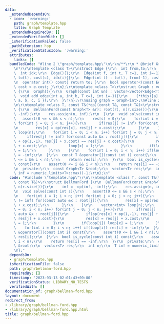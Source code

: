 ```yaml
---
data:
  _extendedDependsOn:
  - icon: ':warning:'
    path: graph/template.hpp
    title: Graph Template
  _extendedRequiredBy: []
  _extendedVerifiedWith: []
  _isVerificationFailed: false
  _pathExtension: hpp
  _verificationStatusIcon: ':warning:'
  attributes:
    links: []
  bundledCode: "#line 2 \"graph/template.hpp\"\n\r\n/**\r\n * @brief Graph Template\r\
    \n*/\r\ntemplate <class T>\r\nstruct Edge {\r\n  int from,to;\r\n  T cost;\r\n\
    \  int idx;\r\n  Edge(){};\r\n  Edge(int f, int t, T c=1, int i=-1) : from(f),\
    \ to(t), cost(c), idx(i){}\r\n  Edge(int t) : to(t), from(-1), cost(1), idx(-1){}\r\
    \n  operator int() const{ return to; }\r\n  bool operator<(const Edge &e){ return\
    \ cost < e.cost; }\r\n};\r\ntemplate <class T>\r\nstruct Graph : vector<vector<Edge<T>>>\
    \ {\r\n  Graph(){}\r\n  Graph(const int &n) : vector<vector<Edge<T>>>(n){}\r\n\
    \  void add_edge(int a, int b, T c=1, int i=-1){\r\n    (*this)[a].push_back({\
    \ a, b, c, i });\r\n  }\r\n};\r\nusing graph = Graph<int>;\n#line 2 \"graph/bellman-ford.hpp\"\
    \n\r\ntemplate <class T, const T&(*op)(const T&, const T&)>\r\nstruct BellmanFord\
    \ {\r\n  BellmanFord(const Graph<T> &r): root(r), n(r.size()){\r\n    inf = -op(inf,\
    \ -inf);\r\n    res.assign(n, inf);\r\n  }\r\n  void solve(const int s){\r\n \
    \   assert(0 <= s && s < n);\r\n    res[s] = 0;\r\n    for(int i = 1; i < n; i++)\
    \ for(int j = 0; j < n; j++){\r\n      if(res[j] != inf) for(const auto &x : root[j]){\r\
    \n        res[x] = op(res[x], res[j] + x.cost);\r\n      }\r\n    }\r\n    vector<int>\
    \ loop(n);\r\n    for(int i = 0; i < n; i++) for(int j = 0; j < n; j++){\r\n \
    \     if(res[j] != inf) for(const auto &x : root[j]){\r\n        if(op(res[x]\
    \ + op(1,-1), res[j] + x.cost) == res[j] + x.cost){\r\n          res[x] = res[j]\
    \ + x.cost;\r\n          loop[x] = 1;\r\n        }\r\n        if(loop[j]) loop[x]\
    \ = 1;\r\n      }\r\n    }\r\n    for(int i = 0; i < n; i++) if(loop[i]) res[i]\
    \ = -inf;\r\n  }\r\n  const T &operator[](const int i) const{\r\n    assert(0\
    \ <= i && i < n);\r\n    return res[i];\r\n  }\r\n  bool is_cycle(const int i)\
    \ const{\r\n    assert(0 <= i && i < n);\r\n    return res[i] == -inf;\r\n  }\r\
    \n  private:\r\n  const Graph<T> &root;\r\n  vector<T> res;\r\n  int n;\r\n  T\
    \ inf = numeric_limits<T>::max()-1;\r\n};\n"
  code: "#include \"template.hpp\"\r\n\r\ntemplate <class T, const T&(*op)(const T&,\
    \ const T&)>\r\nstruct BellmanFord {\r\n  BellmanFord(const Graph<T> &r): root(r),\
    \ n(r.size()){\r\n    inf = -op(inf, -inf);\r\n    res.assign(n, inf);\r\n  }\r\
    \n  void solve(const int s){\r\n    assert(0 <= s && s < n);\r\n    res[s] = 0;\r\
    \n    for(int i = 1; i < n; i++) for(int j = 0; j < n; j++){\r\n      if(res[j]\
    \ != inf) for(const auto &x : root[j]){\r\n        res[x] = op(res[x], res[j]\
    \ + x.cost);\r\n      }\r\n    }\r\n    vector<int> loop(n);\r\n    for(int i\
    \ = 0; i < n; i++) for(int j = 0; j < n; j++){\r\n      if(res[j] != inf) for(const\
    \ auto &x : root[j]){\r\n        if(op(res[x] + op(1,-1), res[j] + x.cost) ==\
    \ res[j] + x.cost){\r\n          res[x] = res[j] + x.cost;\r\n          loop[x]\
    \ = 1;\r\n        }\r\n        if(loop[j]) loop[x] = 1;\r\n      }\r\n    }\r\n\
    \    for(int i = 0; i < n; i++) if(loop[i]) res[i] = -inf;\r\n  }\r\n  const T\
    \ &operator[](const int i) const{\r\n    assert(0 <= i && i < n);\r\n    return\
    \ res[i];\r\n  }\r\n  bool is_cycle(const int i) const{\r\n    assert(0 <= i &&\
    \ i < n);\r\n    return res[i] == -inf;\r\n  }\r\n  private:\r\n  const Graph<T>\
    \ &root;\r\n  vector<T> res;\r\n  int n;\r\n  T inf = numeric_limits<T>::max()-1;\r\
    \n};"
  dependsOn:
  - graph/template.hpp
  isVerificationFile: false
  path: graph/bellman-ford.hpp
  requiredBy: []
  timestamp: '2023-03-13 02:01:43+09:00'
  verificationStatus: LIBRARY_NO_TESTS
  verifiedWith: []
documentation_of: graph/bellman-ford.hpp
layout: document
redirect_from:
- /library/graph/bellman-ford.hpp
- /library/graph/bellman-ford.hpp.html
title: graph/bellman-ford.hpp
---
```

